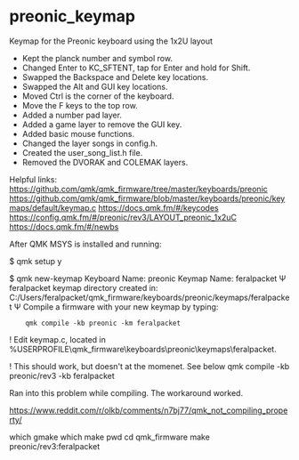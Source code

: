 # preonic_keymap
Keymap for the Preonic keyboard using the 1x2U layout

- Kept the planck number and symbol row.
- Changed Enter to KC_SFTENT, tap for Enter and hold for Shift.
- Swapped the Backspace and Delete key locations.
- Swapped the Alt and GUI key locations.
- Moved Ctrl is the corner of the keyboard.
- Move the F keys to the top row.
- Added a number pad layer.
- Added a game layer to remove the GUI key.
- Added basic mouse functions.
- Changed the layer songs in config.h.
- Created the user_song_list.h file.
- Removed the DVORAK and COLEMAK layers.


Helpful links: 
https://github.com/qmk/qmk_firmware/tree/master/keyboards/preonic 
https://github.com/qmk/qmk_firmware/blob/master/keyboards/preonic/keymaps/default/keymap.c 
https://docs.qmk.fm/#/keycodes 
https://config.qmk.fm/#/preonic/rev3/LAYOUT_preonic_1x2uC 
https://docs.qmk.fm/#/newbs 



After QMK MSYS is installed and running:

$ qmk setup
y

$ qmk new-keymap
Keyboard Name: preonic
Keymap Name: feralpacket
Ψ feralpacket keymap directory created in: C:/Users/feralpacket/qmk_firmware/keyboards/preonic/keymaps/feralpacket
Ψ Compile a firmware with your new keymap by typing:

        qmk compile -kb preonic -km feralpacket

! Edit keymap.c, located in %USERPROFILE\qmk_firmware\keyboards\preonic\keymaps\feralpacket.

! This should work, but doesn't at the momenet.  See below
qmk compile -kb preonic/rev3 -kb feralpacket



Ran into this problem while compiling. The workaround worked.

https://www.reddit.com/r/olkb/comments/n7bj77/qmk_not_compiling_property/

which gmake
which make
pwd
cd qmk_firmware
make preonic/rev3:feralpacket
